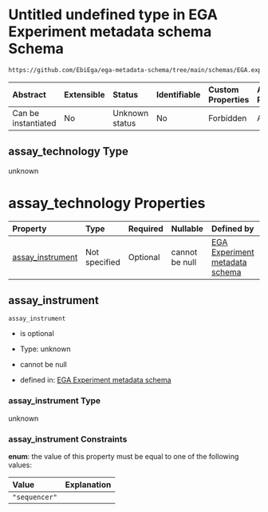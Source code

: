 # Untitled undefined type in EGA Experiment metadata schema Schema

```txt
https://github.com/EbiEga/ega-metadata-schema/tree/main/schemas/EGA.experiment.json#/oneOf/0/properties/assay_technology
```



| Abstract            | Extensible | Status         | Identifiable | Custom Properties | Additional Properties | Access Restrictions | Defined In                                                                           |
| :------------------ | :--------- | :------------- | :----------- | :---------------- | :-------------------- | :------------------ | :----------------------------------------------------------------------------------- |
| Can be instantiated | No         | Unknown status | No           | Forbidden         | Allowed               | none                | [EGA.experiment.json\*](../../../schemas/EGA.experiment.json "open original schema") |

## assay\_technology Type

unknown

# assay\_technology Properties

| Property                               | Type          | Required | Nullable       | Defined by                                                                                                                                                                                                                                                                                                                              |
| :------------------------------------- | :------------ | :------- | :------------- | :-------------------------------------------------------------------------------------------------------------------------------------------------------------------------------------------------------------------------------------------------------------------------------------------------------------------------------------- |
| [assay\_instrument](#assay_instrument) | Not specified | Optional | cannot be null | [EGA Experiment metadata schema](ega-9-oneof-if-the-assay-technology-is-a-sequencer-the-experiment-type-has-to-match-properties-assay_technology-properties-assay_instrument.md "https://github.com/EbiEga/ega-metadata-schema/tree/main/schemas/EGA.experiment.json#/oneOf/0/properties/assay_technology/properties/assay_instrument") |

## assay\_instrument



`assay_instrument`

* is optional

* Type: unknown

* cannot be null

* defined in: [EGA Experiment metadata schema](ega-9-oneof-if-the-assay-technology-is-a-sequencer-the-experiment-type-has-to-match-properties-assay_technology-properties-assay_instrument.md "https://github.com/EbiEga/ega-metadata-schema/tree/main/schemas/EGA.experiment.json#/oneOf/0/properties/assay_technology/properties/assay_instrument")

### assay\_instrument Type

unknown

### assay\_instrument Constraints

**enum**: the value of this property must be equal to one of the following values:

| Value         | Explanation |
| :------------ | :---------- |
| `"sequencer"` |             |
